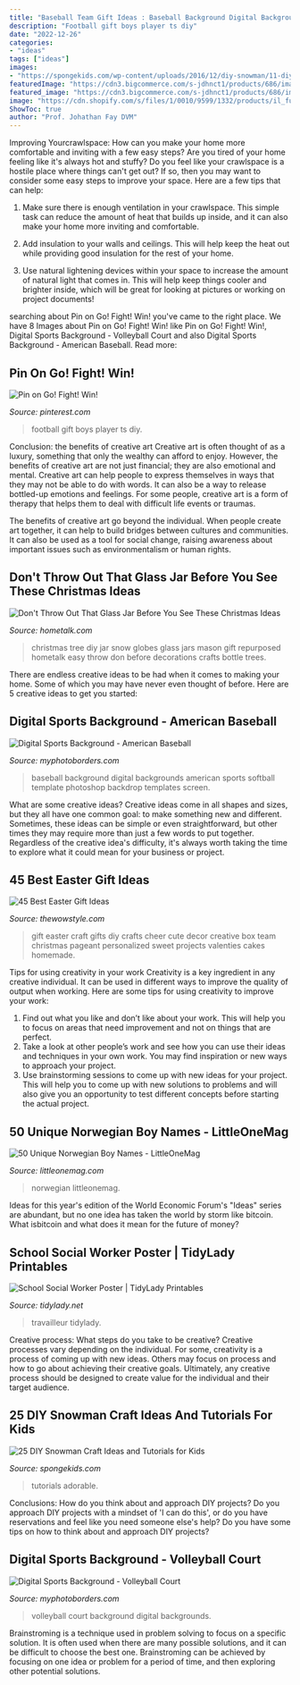```yaml
---
title: "Baseball Team Gift Ideas : Baseball Background Digital Backgrounds American Sports Softball Template Photoshop Backdrop Templates Screen"
description: "Football gift boys player ts diy"
date: "2022-12-26"
categories:
- "ideas"
tags: ["ideas"]
images:
- "https://spongekids.com/wp-content/uploads/2016/12/diy-snowman/11-diy-snowman-crafts-for-kids.jpg"
featuredImage: "https://cdn3.bigcommerce.com/s-jdhnct1/products/686/images/1786/volleyball_court__18063.1477419942.500.625.jpg?c=2"
featured_image: "https://cdn3.bigcommerce.com/s-jdhnct1/products/686/images/1786/volleyball_court__18063.1477419942.500.625.jpg?c=2"
image: "https://cdn.shopify.com/s/files/1/0010/9599/1332/products/il_fullxfull.1880482743_cqap_1200x1200.jpg?v=1580448997"
ShowToc: true
author: "Prof. Johathan Fay DVM"
---
```



Improving Yourcrawlspace: How can you make your home more comfortable and inviting with a few easy steps?
Are you tired of your home feeling like it's always hot and stuffy? Do you feel like your crawlspace is a hostile place where things can't get out? If so, then you may want to consider some easy steps to improve your space. Here are a few tips that can help:
1. Make sure there is enough ventilation in your crawlspace. This simple task can reduce the amount of heat that builds up inside, and it can also make your home more inviting and comfortable.

2. Add insulation to your walls and ceilings. This will help keep the heat out while providing good insulation for the rest of your home.

3. Use natural lightening devices within your space to increase the amount of natural light that comes in. This will help keep things cooler and brighter inside, which will be great for looking at pictures or working on project documents!

	

		
searching about Pin on Go! Fight! Win! you've came to the right place. We have 8 Images about Pin on Go! Fight! Win! like Pin on Go! Fight! Win!, Digital Sports Background - Volleyball Court and also Digital Sports Background - American Baseball. Read more:
		
    
## Pin On Go! Fight! Win!

<img loading=lazy src="https://i.pinimg.com/736x/4a/ee/33/4aee33c8c81383f52f212540cbba0a4a.jpg" onerror="this.onerror=null;this.src='https://tse1.mm.bing.net/th?id=OIP.aJhf8-AAG4eHGyP6715FAQHaJ3&amp;pid=15.1';" alt="Pin on Go! Fight! Win!">

_Source: pinterest.com_

>football gift boys player ts diy. 

	

Conclusion: the benefits of creative art
Creative art is often thought of as a luxury, something that only the wealthy can afford to enjoy. However, the benefits of creative art are not just financial; they are also emotional and mental.
Creative art can help people to express themselves in ways that they may not be able to do with words. It can also be a way to release bottled-up emotions and feelings. For some people, creative art is a form of therapy that helps them to deal with difficult life events or traumas.

The benefits of creative art go beyond the individual. When people create art together, it can help to build bridges between cultures and communities. It can also be used as a tool for social change, raising awareness about important issues such as environmentalism or human rights.

    
## Don&#039;t Throw Out That Glass Jar Before You See These Christmas Ideas

<img loading=lazy src="https://cdn-fastly.hometalk.com/media/2016/10/19/3583085/s-don-t-throw-out-that-glass-jar-before-you-see-these-christmas-ideas-christmas-decorations.jpg?size=1600x1000&amp;nocrop=1" onerror="this.onerror=null;this.src='https://tse1.mm.bing.net/th?id=OIP.l_2A-ZDVR35ArqG7WWs79AHaLM&amp;pid=15.1';" alt="Don&#039;t Throw Out That Glass Jar Before You See These Christmas Ideas">

_Source: hometalk.com_

>christmas tree diy jar snow globes glass jars mason gift repurposed hometalk easy throw don before decorations crafts bottle trees. 

	

There are endless creative ideas to be had when it comes to making your home. Some of which you may have never even thought of before. Here are 5 creative ideas to get you started:

    
## Digital Sports Background - American Baseball

<img loading=lazy src="https://cdn3.bigcommerce.com/s-jdhnct1/products/860/images/2185/american_baseball__35730.1488842393.500.625.jpg?c=2" onerror="this.onerror=null;this.src='https://tse1.mm.bing.net/th?id=OIP.ao6uZZsOwJ-WWPnP9yzFIAAAAA&amp;pid=15.1';" alt="Digital Sports Background - American Baseball">

_Source: myphotoborders.com_

>baseball background digital backgrounds american sports softball template photoshop backdrop templates screen. 

	

What are some creative ideas?
Creative ideas come in all shapes and sizes, but they all have one common goal: to make something new and different. Sometimes, these ideas can be simple or even straightforward, but other times they may require more than just a few words to put together. Regardless of the creative idea's difficulty, it's always worth taking the time to explore what it could mean for your business or project.

    
## 45 Best Easter Gift Ideas

<img loading=lazy src="https://www.thewowstyle.com/wp-content/uploads/2015/03/valenties-gift-ideas-diy-easter-gift-ideas-creative-easter-decor-ideas-easter-craft-ideas-f50726.jpg" onerror="this.onerror=null;this.src='https://tse3.mm.bing.net/th?id=OIP.lKqqm-jWRQUDNAU0gaiQRQHaJ3&amp;pid=15.1';" alt="45 Best Easter Gift Ideas">

_Source: thewowstyle.com_

>gift easter craft gifts diy crafts cheer cute decor creative box team christmas pageant personalized sweet projects valenties cakes homemade. 

	

Tips for using creativity in your work
Creativity is a key ingredient in any creative individual. It can be used in different ways to improve the quality of output when working. Here are some tips for using creativity to improve your work: 
1. Find out what you like and don’t like about your work. This will help you to focus on areas that need improvement and not on things that are perfect. 
2. Take a look at other people’s work and see how you can use their ideas and techniques in your own work. You may find inspiration or new ways to approach your project. 
3. Use brainstorming sessions to come up with new ideas for your project. This will help you to come up with new solutions to problems and will also give you an opportunity to test different concepts before starting the actual project. 

    
## 50 Unique Norwegian Boy Names - LittleOneMag

<img loading=lazy src="https://littleonemag.com/wp-content/uploads/2021/04/Norwegian-Boy-e1619677051867.jpg" onerror="this.onerror=null;this.src='https://tse3.mm.bing.net/th?id=OIP.gYU5f7zLx_zTuifGIW0vFAHaDJ&amp;pid=15.1';" alt="50 Unique Norwegian Boy Names - LittleOneMag">

_Source: littleonemag.com_

>norwegian littleonemag. 

	

Ideas for this year's edition of the World Economic Forum's "Ideas" series are abundant, but no one idea has taken the world by storm like bitcoin. What isbitcoin and what does it mean for the future of money? 

    
## School Social Worker Poster | TidyLady Printables

<img loading=lazy src="https://cdn.shopify.com/s/files/1/0010/9599/1332/products/il_fullxfull.1880482743_cqap_1200x1200.jpg?v=1580448997" onerror="this.onerror=null;this.src='https://tse1.mm.bing.net/th?id=OIP.aWLkjvlPUxifD-jX73f99AHaHa&amp;pid=15.1';" alt="School Social Worker Poster | TidyLady Printables">

_Source: tidylady.net_

>travailleur tidylady. 

	

Creative process: What steps do you take to be creative?
Creative processes vary depending on the individual. For some, creativity is a process of coming up with new ideas. Others may focus on process and how to go about achieving their creative goals. Ultimately, any creative process should be designed to create value for the individual and their target audience.

    
## 25 DIY Snowman Craft Ideas And Tutorials For Kids

<img loading=lazy src="https://spongekids.com/wp-content/uploads/2016/12/diy-snowman/11-diy-snowman-crafts-for-kids.jpg" onerror="this.onerror=null;this.src='https://tse4.mm.bing.net/th?id=OIP.WKQ3Eh5akndhqWgEMqLoYgHaQD&amp;pid=15.1';" alt="25 DIY Snowman Craft Ideas and Tutorials for Kids">

_Source: spongekids.com_

>tutorials adorable. 

	

Conclusions: How do you think about and approach DIY projects?
Do you approach DIY projects with a mindset of 'I can do this', or do you have reservations and feel like you need someone else's help? Do you have some tips on how to think about and approach DIY projects?

    
## Digital Sports Background - Volleyball Court

<img loading=lazy src="https://cdn3.bigcommerce.com/s-jdhnct1/products/686/images/1786/volleyball_court__18063.1477419942.500.625.jpg?c=2" onerror="this.onerror=null;this.src='https://tse3.mm.bing.net/th?id=OIP.Z3XhnUs1VcOhdPkIhwpRTQAAAA&amp;pid=15.1';" alt="Digital Sports Background - Volleyball Court">

_Source: myphotoborders.com_

>volleyball court background digital backgrounds. 

	

Brainstroming is a technique used in problem solving to focus on a specific solution. It is often used when there are many possible solutions, and it can be difficult to choose the best one. Brainstroming can be achieved by focusing on one idea or problem for a period of time, and then exploring other potential solutions.

